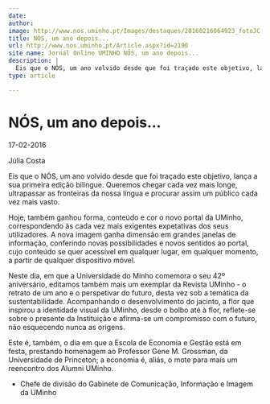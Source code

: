 ```yaml
---
date: 
author: 
image: http://www.nos.uminho.pt/Images/destaques/20160216064923_fotoJC.jpg
title: NÓS, um ano depois...
url: http://www.nos.uminho.pt/Article.aspx?id=2190
site name: Jornal Online UMINHO NÓS, um ano depois...
description: |
  Eis que o NÓS, um ano volvido desde que foi traçado este objetivo, lança a sua primeira edição bilingue. Queremos chegar cada vez mais longe, ultrapassar as fronteiras da nossa língua e procurar assim um público cada vez mais vasto.
type: article

---
```

# NÓS, um ano depois...


17-02-2016

Júlia Costa

Eis que o NÓS, um ano volvido desde que foi traçado este objetivo, lança a sua primeira edição bilingue. Queremos chegar cada vez mais longe, ultrapassar as fronteiras da nossa língua e procurar assim um público cada vez mais vasto.

Hoje, também ganhou forma, conteúdo e cor o novo portal da UMinho, correspondendo às cada vez mais exigentes expetativas dos seus utilizadores. A nova imagem ganha dimensão em grandes janelas de informação, conferindo novas possibilidades e novos sentidos ao portal, cujo conteúdo se quer  acessível em qualquer lugar, em qualquer momento, a partir de qualquer dispositivo móvel.

Neste dia, em que a Universidade do Minho comemora  o seu 42º aniversário, editamos também mais um exemplar da Revista UMinho - o retrato de um ano e o perspetivar do futuro, desta vez sob a temática da sustentabilidade. Acompanhando o desenvolvimento do jacinto, a flor que inspirou a identidade visual da UMinho, desde o bolbo até à flor, reflete-se sobre o presente da Instituição e afirma-se um compromisso com o futuro, não esquecendo nunca as origens.

Este é, também, o dia em que a Escola de Economia e Gestão está em festa, prestando homenagem ao Professor Gene M. Grossman, da Universidade de Princeton; a economia é, aliás,  o mote para mais um reencontro dos Alumni UMinho.

* Chefe de divisão do Gabinete de Comunicação, Informação e Imagem da UMinho
